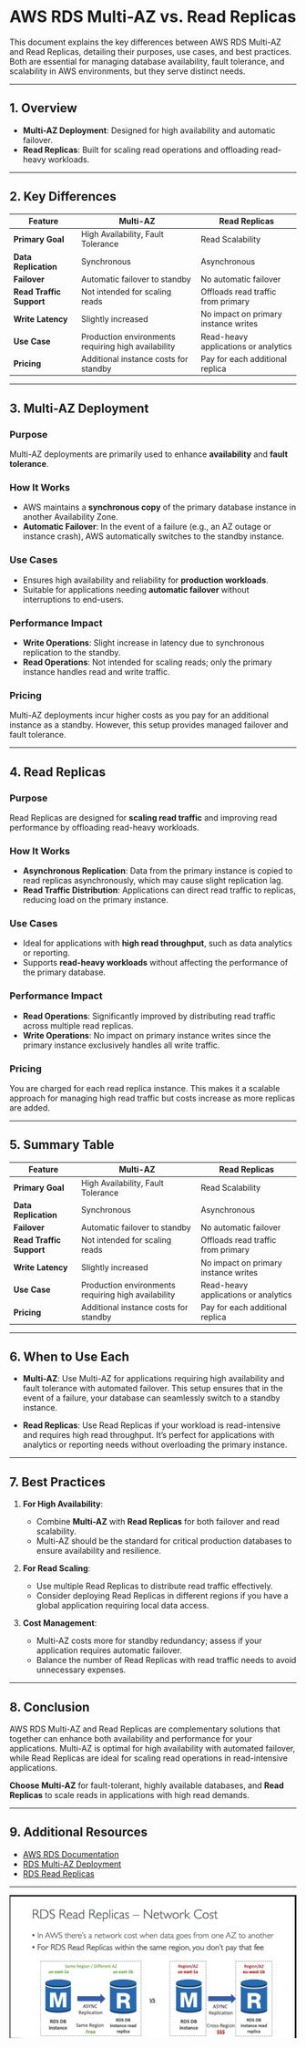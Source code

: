 # AWS RDS Multi-AZ vs. Read Replicas

This document explains the key differences between AWS RDS Multi-AZ and Read Replicas, detailing their purposes, use cases, and best practices. Both are essential for managing database availability, fault tolerance, and scalability in AWS environments, but they serve distinct needs.

---

## 1. Overview

- **Multi-AZ Deployment**: Designed for high availability and automatic failover.
- **Read Replicas**: Built for scaling read operations and offloading read-heavy workloads.

---

## 2. Key Differences

| Feature                 | Multi-AZ                              | Read Replicas                          |
|-------------------------|---------------------------------------|----------------------------------------|
| **Primary Goal**        | High Availability, Fault Tolerance   | Read Scalability                       |
| **Data Replication**    | Synchronous                          | Asynchronous                           |
| **Failover**            | Automatic failover to standby        | No automatic failover                  |
| **Read Traffic Support**| Not intended for scaling reads       | Offloads read traffic from primary     |
| **Write Latency**       | Slightly increased                   | No impact on primary instance writes   |
| **Use Case**            | Production environments requiring high availability | Read-heavy applications or analytics  |
| **Pricing**             | Additional instance costs for standby | Pay for each additional replica        |

---

## 3. Multi-AZ Deployment

### Purpose
Multi-AZ deployments are primarily used to enhance **availability** and **fault tolerance**.

### How It Works
- AWS maintains a **synchronous copy** of the primary database instance in another Availability Zone.
- **Automatic Failover**: In the event of a failure (e.g., an AZ outage or instance crash), AWS automatically switches to the standby instance.

### Use Cases
- Ensures high availability and reliability for **production workloads**.
- Suitable for applications needing **automatic failover** without interruptions to end-users.

### Performance Impact
- **Write Operations**: Slight increase in latency due to synchronous replication to the standby.
- **Read Operations**: Not intended for scaling reads; only the primary instance handles read and write traffic.

### Pricing
Multi-AZ deployments incur higher costs as you pay for an additional instance as a standby. However, this setup provides managed failover and fault tolerance.

---

## 4. Read Replicas

### Purpose
Read Replicas are designed for **scaling read traffic** and improving read performance by offloading read-heavy workloads.

### How It Works
- **Asynchronous Replication**: Data from the primary instance is copied to read replicas asynchronously, which may cause slight replication lag.
- **Read Traffic Distribution**: Applications can direct read traffic to replicas, reducing load on the primary instance.

### Use Cases
- Ideal for applications with **high read throughput**, such as data analytics or reporting.
- Supports **read-heavy workloads** without affecting the performance of the primary database.

### Performance Impact
- **Read Operations**: Significantly improved by distributing read traffic across multiple read replicas.
- **Write Operations**: No impact on primary instance writes since the primary instance exclusively handles all write traffic.

### Pricing
You are charged for each read replica instance. This makes it a scalable approach for managing high read traffic but costs increase as more replicas are added.

---

## 5. Summary Table

| Feature                 | Multi-AZ                              | Read Replicas                          |
|-------------------------|---------------------------------------|----------------------------------------|
| **Primary Goal**        | High Availability, Fault Tolerance   | Read Scalability                       |
| **Data Replication**    | Synchronous                          | Asynchronous                           |
| **Failover**            | Automatic failover to standby        | No automatic failover                  |
| **Read Traffic Support**| Not intended for scaling reads       | Offloads read traffic from primary     |
| **Write Latency**       | Slightly increased                   | No impact on primary instance writes   |
| **Use Case**            | Production environments requiring high availability | Read-heavy applications or analytics  |
| **Pricing**             | Additional instance costs for standby | Pay for each additional replica        |

---

## 6. When to Use Each

- **Multi-AZ**: Use Multi-AZ for applications requiring high availability and fault tolerance with automated failover. This setup ensures that in the event of a failure, your database can seamlessly switch to a standby instance.
  
- **Read Replicas**: Use Read Replicas if your workload is read-intensive and requires high read throughput. It’s perfect for applications with analytics or reporting needs without overloading the primary instance.

---

## 7. Best Practices

1. **For High Availability**:
   - Combine **Multi-AZ** with **Read Replicas** for both failover and read scalability.
   - Multi-AZ should be the standard for critical production databases to ensure availability and resilience.

2. **For Read Scaling**:
   - Use multiple Read Replicas to distribute read traffic effectively.
   - Consider deploying Read Replicas in different regions if you have a global application requiring local data access.

3. **Cost Management**:
   - Multi-AZ costs more for standby redundancy; assess if your application requires automatic failover.
   - Balance the number of Read Replicas with read traffic needs to avoid unnecessary expenses.

---

## 8. Conclusion

AWS RDS Multi-AZ and Read Replicas are complementary solutions that together can enhance both availability and performance for your applications. Multi-AZ is optimal for high availability with automated failover, while Read Replicas are ideal for scaling read operations in read-intensive applications.

**Choose Multi-AZ** for fault-tolerant, highly available databases, and **Read Replicas** to scale reads in applications with high read demands.

---

## 9. Additional Resources

- [AWS RDS Documentation](https://docs.aws.amazon.com/rds/)
- [RDS Multi-AZ Deployment](https://aws.amazon.com/rds/features/multi-az/)
- [RDS Read Replicas](https://aws.amazon.com/rds/features/read-replicas/)
  
---


![alt text](image.png)